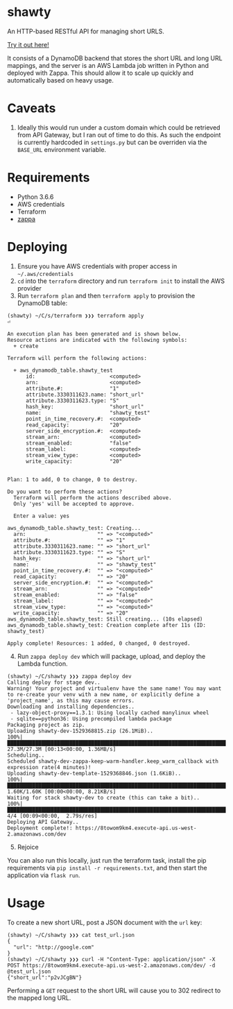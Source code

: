 # shawty

An HTTP-based RESTful API for managing short URLS.

[Try it out here!](https://8towom9km4.execute-api.us-west-2.amazonaws.com/dev)

It consists of a DynamoDB backend that stores the short URL and long URL mappings, and the server is an AWS Lambda job written in Python and deployed with Zappa. This should allow it to scale up quickly and automatically based on heavy usage.

# Caveats

1. Ideally this would run under a custom domain which could be retrieved from API Gateway, but I ran out of time to do this. As such the endpoint is currently hardcoded in `settings.py` but can be overriden via the `BASE_URL` environment variable.

# Requirements

* Python 3.6.6
* AWS credentials
* Terraform
* [zappa](https://github.com/Miserlou/Zappa)

# Deploying

1. Ensure you have AWS credentials with proper access in `~/.aws/credentials`
2. `cd` into the `terraform` directory and run `terraform init` to install the AWS provider
3. Run `terraform plan` and then `terraform apply` to provision the DynamoDB table:
```
(shawty) ~/C/s/terraform ❯❯❯ terraform apply                                                                                                                                                                                                ⏎

An execution plan has been generated and is shown below.
Resource actions are indicated with the following symbols:
  + create

Terraform will perform the following actions:

  + aws_dynamodb_table.shawty_test
      id:                        <computed>
      arn:                       <computed>
      attribute.#:               "1"
      attribute.3330311623.name: "short_url"
      attribute.3330311623.type: "S"
      hash_key:                  "short_url"
      name:                      "shawty_test"
      point_in_time_recovery.#:  <computed>
      read_capacity:             "20"
      server_side_encryption.#:  <computed>
      stream_arn:                <computed>
      stream_enabled:            "false"
      stream_label:              <computed>
      stream_view_type:          <computed>
      write_capacity:            "20"


Plan: 1 to add, 0 to change, 0 to destroy.

Do you want to perform these actions?
  Terraform will perform the actions described above.
  Only 'yes' will be accepted to approve.

  Enter a value: yes

aws_dynamodb_table.shawty_test: Creating...
  arn:                       "" => "<computed>"
  attribute.#:               "" => "1"
  attribute.3330311623.name: "" => "short_url"
  attribute.3330311623.type: "" => "S"
  hash_key:                  "" => "short_url"
  name:                      "" => "shawty_test"
  point_in_time_recovery.#:  "" => "<computed>"
  read_capacity:             "" => "20"
  server_side_encryption.#:  "" => "<computed>"
  stream_arn:                "" => "<computed>"
  stream_enabled:            "" => "false"
  stream_label:              "" => "<computed>"
  stream_view_type:          "" => "<computed>"
  write_capacity:            "" => "20"
aws_dynamodb_table.shawty_test: Still creating... (10s elapsed)
aws_dynamodb_table.shawty_test: Creation complete after 11s (ID: shawty_test)

Apply complete! Resources: 1 added, 0 changed, 0 destroyed.
```
4. Run `zappa deploy dev` which will package, upload, and deploy the Lambda function.
```
(shawty) ~/C/shawty ❯❯❯ zappa deploy dev
Calling deploy for stage dev..
Warning! Your project and virtualenv have the same name! You may want to re-create your venv with a new name, or explicitly define a 'project_name', as this may cause errors.
Downloading and installing dependencies..
 - lazy-object-proxy==1.3.1: Using locally cached manylinux wheel
 - sqlite==python36: Using precompiled lambda package
Packaging project as zip.
Uploading shawty-dev-1529368815.zip (26.1MiB)..
100%|███████████████████████████████████████████████████████████████████████████████████████████████████████████████████████████████| 27.3M/27.3M [00:13<00:00, 1.36MB/s]
Scheduling..
Scheduled shawty-dev-zappa-keep-warm-handler.keep_warm_callback with expression rate(4 minutes)!
Uploading shawty-dev-template-1529368846.json (1.6KiB)..
100%|███████████████████████████████████████████████████████████████████████████████████████████████████████████████████████████████| 1.60K/1.60K [00:00<00:00, 8.21KB/s]
Waiting for stack shawty-dev to create (this can take a bit)..
100%|█████████████████████████████████████████████████████████████████████████████████████████████████████████████████████████████████████| 4/4 [00:09<00:00,  2.79s/res]
Deploying API Gateway..
Deployment complete!: https://8towom9km4.execute-api.us-west-2.amazonaws.com/dev
```
5. Rejoice

You can also run this locally, just run the terraform task, install the pip requirements via `pip install -r requirements.txt`, and then start the application via `flask run`.

# Usage

To create a new short URL, post a JSON document with the `url` key:

```
(shawty) ~/C/shawty ❯❯❯ cat test_url.json
{
  "url": "http://google.com"
}
(shawty) ~/C/shawty ❯❯❯ curl -H "Content-Type: application/json" -X POST https://8towom9km4.execute-api.us-west-2.amazonaws.com/dev/ -d @test_url.json
{"short_url":"p2vJCgBN"}
```

Performing a `GET` request to the short URL will cause you to 302 redirect to the mapped long URL.